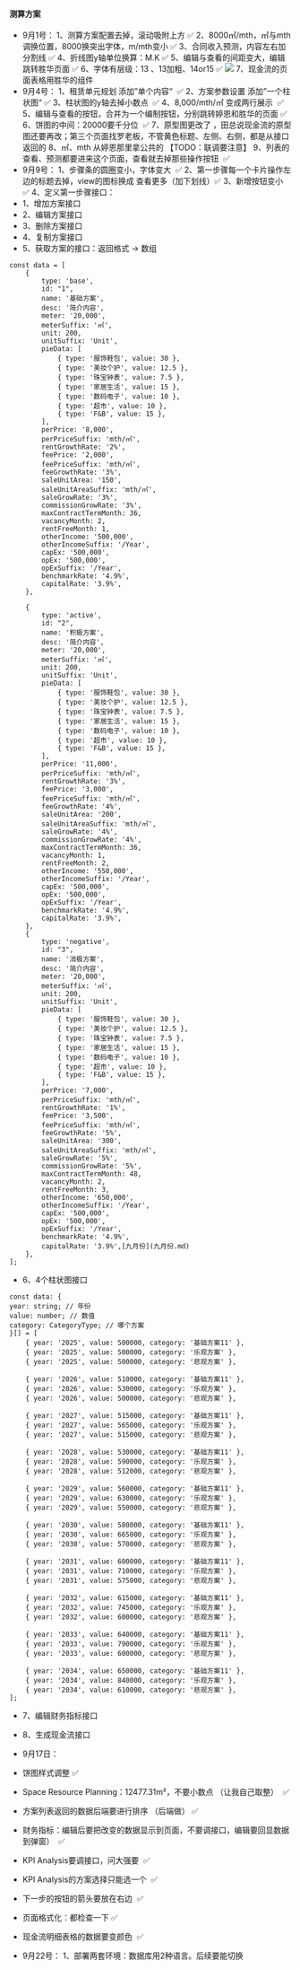 #### 测算方案
- 9月1号：
1、测算方案配置去掉，滚动吸附上方 ✅
2、8000㎡/mth，㎡与mth调换位置，8000换突出字体，m/mth变小 ✅
3、合同收入预测，内容左右加分割线 ✅
4、折线图y轴单位换算：M.K   ✅
5、编辑与查看的间距变大，编辑跳转胜华页面  ✅
6、字体有层级：13 、13加粗、14or15  ✅
![](Pasted%20image%2020250901162810.png)
7、现金流的页面表格用胜华的组件
- 9月4号：
1、租赁单元规划 添加”单个内容“  ✅
2、方案参数设置 添加”一个柱状图“  ✅
3、柱状图的y轴去掉小数点  ✅
4、8,000/mth/㎡ 变成两行展示  ✅
5、编辑与查看的按钮，合并为一个编制按钮，分别跳转婷恩和胜华的页面   ✅
6、饼图的中间：20000要千分位  ✅
7、原型图更改了 ，田总说现金流的原型图还要再改；第三个页面找罗老板，不管黄色标题、左侧、右侧，都是从接口返回的
8、㎡、mth 从婷恩那里拿公共的 【TODO：联调要注意】
9、列表的查看、预测都要进来这个页面，查看就去掉那些操作按钮  ✅
- 9月9号：
1、步骤条的圆圈变小，字体变大  ✅
2、第一步骤每一个卡片操作左边的标题去掉，view的图标换成 查看更多（加下划线）✅
3、新增按钮变小  ✅
4、定义第一步骤接口：
- 1、增加方案接口
- 2、编辑方案接口
- 3、删除方案接口
- 4、复制方案接口
- 5、获取方案的接口：返回格式 -> 数组
```tsx
const data = [
	{
		type: 'base',
		id: "1",
		name: '基础方案',
		desc: '简介内容',
		meter: '20,000',
		meterSuffix: '㎡',
		unit: 200,
		unitSuffix: 'Unit',
		pieData: [
			{ type: '服饰鞋包', value: 30 },
			{ type: '美妆个护', value: 12.5 },
			{ type: '珠宝钟表', value: 7.5 },
			{ type: '家居生活', value: 15 },
			{ type: '数码电子', value: 10 },
			{ type: '超市', value: 10 },
			{ type: 'F&B', value: 15 },
		],
		perPrice: '8,000',
		perPriceSuffix: 'mth/㎡',
		rentGrowthRate: '2%',
		feePrice: '2,000',
		feePriceSuffix: 'mth/㎡',
		feeGrowthRate: '3%',
		saleUnitArea: '150',
		saleUnitAreaSuffix: 'mth/㎡',
		saleGrowRate: '3%',
		commissionGrowRate: '3%',
		maxContractTermMonth: 36,
		vacancyMonth: 2,
		rentFreeMonth: 1,
		otherIncome: '500,000',
		otherIncomeSuffix: '/Year',
		capEx: '500,000',
		opEx: '500,000',
		opExSuffix: '/Year',
		benchmarkRate: '4.9%',
		capitalRate: '3.9%',
	},

	{
		type: 'active',	
		id: "2",
		name: '积极方案',
		desc: '简介内容',
		meter: '20,000',
		meterSuffix: '㎡',
		unit: 200,
		unitSuffix: 'Unit',
		pieData: [
			{ type: '服饰鞋包', value: 30 },
			{ type: '美妆个护', value: 12.5 },
			{ type: '珠宝钟表', value: 7.5 },
			{ type: '家居生活', value: 15 },
			{ type: '数码电子', value: 10 },
			{ type: '超市', value: 10 },
			{ type: 'F&B', value: 15 },
		],
		perPrice: '11,000',
		perPriceSuffix: 'mth/㎡',
		rentGrowthRate: '3%',
		feePrice: '3,000',
		feePriceSuffix: 'mth/㎡',
		feeGrowthRate: '4%',
		saleUnitArea: '200',
		saleUnitAreaSuffix: 'mth/㎡',
		saleGrowRate: '4%',
		commissionGrowRate: '4%',
		maxContractTermMonth: 36,
		vacancyMonth: 1,
		rentFreeMonth: 2,
		otherIncome: '550,000',
		otherIncomeSuffix: '/Year',
		capEx: '500,000',
		opEx: '500,000',
		opExSuffix: '/Year',
		benchmarkRate: '4.9%',
		capitalRate: '3.9%',
	},
	{
		type: 'negative',
		id: "3",
		name: '消极方案',
		desc: '简介内容',
		meter: '20,000',
		meterSuffix: '㎡',
		unit: 200,
		unitSuffix: 'Unit',
		pieData: [
			{ type: '服饰鞋包', value: 30 },
			{ type: '美妆个护', value: 12.5 },
			{ type: '珠宝钟表', value: 7.5 },
			{ type: '家居生活', value: 15 },
			{ type: '数码电子', value: 10 },
			{ type: '超市', value: 10 },
			{ type: 'F&B', value: 15 },
		],
		perPrice: '7,000',
		perPriceSuffix: 'mth/㎡',
		rentGrowthRate: '1%',
		feePrice: '3,500',
		feePriceSuffix: 'mth/㎡',
		feeGrowthRate: '5%',
		saleUnitArea: '300',
		saleUnitAreaSuffix: 'mth/㎡',
		saleGrowRate: '5%',
		commissionGrowRate: '5%',
		maxContractTermMonth: 48,
		vacancyMonth: 2,
		rentFreeMonth: 3,
		otherIncome: '650,000',
		otherIncomeSuffix: '/Year',
		capEx: '500,000',
		opEx: '500,000',
		opExSuffix: '/Year',
		benchmarkRate: '4.9%',
		capitalRate: '3.9%',[九月份](九月份.md)
	},
];
```
- 6、4个柱状图接口
```tsx
const data: {
year: string; // 年份
value: number; // 数值
category: CategoryType; // 哪个方案
}[] = [
	{ year: '2025', value: 500000, category: '基础方案11' },
	{ year: '2025', value: 500000, category: '乐观方案' },
	{ year: '2025', value: 500000, category: '悲观方案' },
	  
	{ year: '2026', value: 510000, category: '基础方案11' },
	{ year: '2026', value: 530000, category: '乐观方案' },
	{ year: '2026', value: 500000, category: '悲观方案' },
	
	{ year: '2027', value: 515000, category: '基础方案11' },
	{ year: '2027', value: 565000, category: '乐观方案' },
	{ year: '2027', value: 515000, category: '悲观方案' },
	
	{ year: '2028', value: 530000, category: '基础方案11' },
	{ year: '2028', value: 590000, category: '乐观方案' },
	{ year: '2028', value: 512000, category: '悲观方案' },
	
	{ year: '2029', value: 560000, category: '基础方案11' },
	{ year: '2029', value: 630000, category: '乐观方案' },
	{ year: '2029', value: 550000, category: '悲观方案' },
	
	{ year: '2030', value: 580000, category: '基础方案11' },
	{ year: '2030', value: 665000, category: '乐观方案' },
	{ year: '2030', value: 570000, category: '悲观方案' },
	
	{ year: '2031', value: 600000, category: '基础方案11' },
	{ year: '2031', value: 710000, category: '乐观方案' },
	{ year: '2031', value: 575000, category: '悲观方案' },
	
	{ year: '2032', value: 615000, category: '基础方案11' },
	{ year: '2032', value: 745000, category: '乐观方案' },
	{ year: '2032', value: 600000, category: '悲观方案' },
	
	{ year: '2033', value: 640000, category: '基础方案11' },
	{ year: '2033', value: 790000, category: '乐观方案' },
	{ year: '2033', value: 600000, category: '悲观方案' },
	
	{ year: '2034', value: 650000, category: '基础方案11' },
	{ year: '2034', value: 840000, category: '乐观方案' },
	{ year: '2034', value: 610000, category: '悲观方案' },
];
```
- 7、编辑财务指标接口
- 8、生成现金流接口

- 9月17日：
- 饼图样式调整  ✅
- Space Resource Planning：12477.31m²，不要小数点 （让我自己取整）  ✅
- 方案列表返回的数据后端要进行排序 （后端做） ✅
- 财务指标：编辑后要把改变的数据显示到页面，不要调接口，编辑要回显数据到弹窗）  ✅
- KPI Analysis要调接口，问大强要  ✅
- KPI Analysis的方案选择只能选一个  ✅
- 下一步的按钮的箭头要放在右边  ✅
- 页面格式化：都检查一下 ✅
- 现金流明细表格的数据要变颜色  ✅


- 9月22号：
1、部署两套环境：数据库用2种语言。后续要能切换